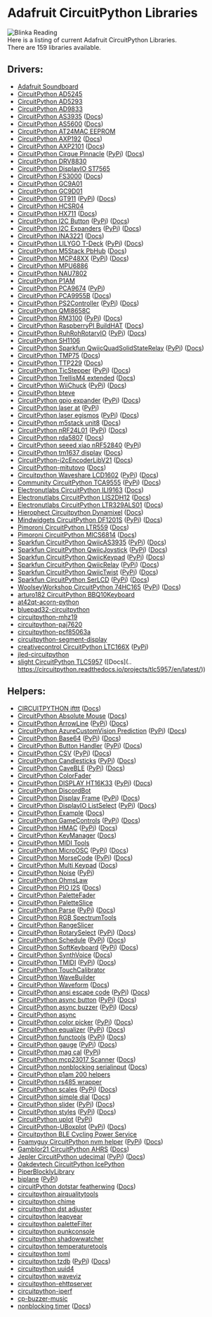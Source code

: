 # Adafruit CircuitPython Libraries
![Blinka Reading](https://raw.githubusercontent.com/adafruit/Adafruit_CircuitPython_Bundle/main/assets/BlinkaBook.png)  
Here is a listing of current Adafruit CircuitPython Libraries.  
There are 159 libraries available.

## Drivers:
* [Adafruit Soundboard](https://github.com/mmabey/Adafruit_Soundboard.git)
* [CircuitPython AD5245](https://github.com/cedargrovestudios/CircuitPython_AD5245.git)
* [CircuitPython AD5293](https://github.com/CedarGroveStudios/CircuitPython_AD5293.git)
* [CircuitPython AD9833](https://github.com/CedarGroveStudios/CircuitPython_AD9833.git)
* [CircuitPython AS3935](https://github.com/BiffoBear/CircuitPython_AS3935.git) \([Docs](https://circuitpython-as3935.readthedocs.io/))
* [CircuitPython AS5600](https://github.com/noelanderson/CircuitPython_AS5600.git) \([Docs](https://circuitpython-as5600.readthedocs.io/))
* [CircuitPython AT24MAC EEPROM](https://github.com/facts-engineering/CircuitPython_AT24MAC_EEPROM.git)
* [CircuitPython AXP192](https://github.com/CDarius/CircuitPython_AXP192.git) \([Docs](https://circuitpython-axp192.readthedocs.io/))
* [CircuitPython AXP2101](https://github.com/CDarius/CircuitPython_AXP2101.git) \([Docs](https://circuitpython-axp2101.readthedocs.io/))
* [CircuitPython Cirque Pinnacle](https://github.com/2bndy5/CircuitPython_Cirque_Pinnacle.git) ([PyPi](https://pypi.org/project/circuitpython-cirque-pinnacle)) \([Docs](https://circuitpython-cirque-pinnacle.readthedocs.io/en/latest/?badge=latest))
* [CircuitPython DRV8830](https://github.com/CedarGroveStudios/CircuitPython_DRV8830.git)
* [CircuitPython DisplayIO ST7565](https://github.com/mateusznowakdev/CircuitPython_DisplayIO_ST7565.git)
* [CircuitPython FS3000](https://github.com/noelanderson/CircuitPython_FS3000.git) \([Docs](https://circuitpython-fs3000.readthedocs.io/))
* [CircuitPython GC9A01](https://github.com/tylercrumpton/CircuitPython_GC9A01.git)
* [CircuitPython GC9D01](https://github.com/tylercrumpton/CircuitPython_GC9D01.git)
* [CircuitPython GT911](https://github.com/rgrizzell/CircuitPython_GT911.git) ([PyPi](https://pypi.org/project/circuitpython-gt911)) \([Docs](https://circuitpython-gt911.readthedocs.io/))
* [CircuitPython HCSR04](https://github.com/mmabey/CircuitPython_HCSR04.git)
* [CircuitPython HX711](https://github.com/fivesixzero/CircuitPython_HX711.git) \([Docs](https://circuitpython-hx711.readthedocs.io/))
* [CircuitPython I2C Button](https://github.com/gmparis/CircuitPython_I2C_Button.git) ([PyPi](https://pypi.org/project/circuitpython-i2c-button)) \([Docs](https://circuitpython-i2c_button.readthedocs.io/))
* [CircuitPython I2C Expanders](https://github.com/ilikecake/CircuitPython_I2C_Expanders.git) ([PyPi](https://pypi.org/project/circuitpython-i2c-expanders)) \([Docs](https://circuitpython-i2c-expanders.readthedocs.io/))
* [CircuitPython INA3221](https://github.com/barbudor/CircuitPython_INA3221.git) \([Docs](https://circuitpython-ina3221.readthedocs.io/en/latest/))
* [CircuitPython LILYGO T-Deck](https://github.com/rgrizzell/CircuitPython_LILYGO_T-Deck.git) ([PyPi](https://pypi.org/project/circuitpython-lilygo-t-deck)) \([Docs](https://circuitpython-lilygo-t-deck.readthedocs.io/))
* [CircuitPython M5Stack PbHub](https://github.com/CDarius/CircuitPython_M5Stack_PbHub.git) \([Docs](https://circuitpython-m5stack-pbhub.readthedocs.io/))
* [CircuitPython MCP48XX](https://github.com/brushmate/CircuitPython_MCP48XX.git) ([PyPi](https://pypi.org/project/circuitpython-mcp48xx)) \([Docs](https://circuitpython-mcp48xx.readthedocs.io/))
* [CircuitPython MPU6886](https://github.com/jins-tkomoda/CircuitPython_MPU6886.git)
* [CircuitPython NAU7802](https://github.com/CedarGroveStudios/CircuitPython_NAU7802.git)
* [CircuitPython P1AM](https://github.com/facts-engineering/CircuitPython_P1AM.git)
* [CircuitPython PCA9674](https://github.com/XENONFFM/CircuitPython_PCA9674.git) ([PyPi](https://pypi.org/project/circuitpython-pca9674))
* [CircuitPython PCA9955B](https://github.com/noelanderson/CircuitPython_PCA9955B.git) \([Docs](https://circuitpython-pca9955b.readthedocs.io/))
* [CircuitPython PS2Controller](https://github.com/todbot/CircuitPython_PS2Controller.git) ([PyPi](https://pypi.org/project/circuitpython-ps2controller)) \([Docs](https://circuitpython-ps2controller.readthedocs.io/))
* [CircuitPython QMI8658C](https://github.com/jins-tkomoda/CircuitPython_QMI8658C.git)
* [CircuitPython RM3100](https://github.com/furbrain/CircuitPython_RM3100.git) ([PyPi](https://pypi.org/project/circuitpython-rm3100)) \([Docs](https://circuitpython-rm3100.readthedocs.io/))
* [CircuitPython RaspberryPI BuildHAT](https://github.com/CDarius/CircuitPython_RaspberryPI_BuildHAT.git) \([Docs](https://circuitpython-raspberrypi-buildhat.readthedocs.io/))
* [CircuitPython RuhRohRotaryIO](https://github.com/todbot/CircuitPython_RuhRohRotaryIO.git) ([PyPi](https://pypi.org/project/circuitpython-ruhrohrotaryio)) \([Docs](https://circuitpython-ruhrohrotaryio.readthedocs.io/))
* [CircuitPython SH1106](https://github.com/winneymj/CircuitPython_SH1106)
* [CircuitPython Sparkfun QwiicQuadSolidStateRelay](https://github.com/gbeland/CircuitPython_Sparkfun_QwiicQuadSolidStateRelay.git) ([PyPi](https://pypi.org/project/circuitpython-sparkfun-qwiicquadsolidstaterelay)) \([Docs](https://circuitpython-sparkfun-qwiicquadsolidstaterelay.readthedocs.io/))
* [CircuitPython TMP75](https://github.com/barbudor/CircuitPython_TMP75.git) \([Docs](https://circuitpython-tmp75.readthedocs.io/en/latest/))
* [CircuitPython TTP229](https://github.com/relic-se/CircuitPython_TTP229.git) \([Docs](https://circuitpython-ttp229.readthedocs.io/))
* [CircuitPython TicStepper](https://github.com/tekktrik/CircuitPython_TicStepper.git) ([PyPi](https://pypi.org/project/circuitpython-ticstepper)) \([Docs](https://circuitpython-ticstepper.readthedocs.io/))
* [CircuitPython TrellisM4 extended](https://github.com/arofarn/CircuitPython_TrellisM4_extended.git) \([Docs](https://circuitpython-trellism4_extended.readthedocs.io/))
* [CircuitPython WiiChuck](https://github.com/jfurcean/CircuitPython_WiiChuck.git) ([PyPi](https://pypi.org/project/circuitpython-wiichuck)) \([Docs](https://circuitpython-wiichuck.readthedocs.io/))
* [CircuitPython bteve](https://github.com/jamesbowman/CircuitPython_bteve.git)
* [CircuitPython gpio expander](https://github.com/gpongelli/CircuitPython_gpio_expander.git) ([PyPi](https://pypi.org/project/circuitpython-gpio-expander)) \([Docs](https://circuitpython-gpio-expander.readthedocs.io/))
* [CircuitPython laser at](https://github.com/furbrain/CircuitPython_laser_at.git) ([PyPi](https://pypi.org/project/circuitpython-laser-at))
* [CircuitPython laser egismos](https://github.com/furbrain/CircuitPython_laser_egismos.git) ([PyPi](https://pypi.org/project/circuitpython-laser-egismos)) \([Docs](https://circuitpython-laser-egismos.readthedocs.io/))
* [CircuitPython m5stack unit8](https://github.com/Neradoc/CircuitPython_m5stack_unit8) \([Docs](https://circuitpython-m5stack-unit8.readthedocs.io/))
* [CircuitPython nRF24L01](https://github.com/2bndy5/CircuitPython_nRF24L01.git) ([PyPi](https://pypi.org/project/circuitpython-nrf24l01)) \([Docs](https://circuitpython-nrf24l01.readthedocs.io/en/stable/))
* [CircuitPython rda5807](https://github.com/tinkeringtech/CircuitPython_rda5807.git) \([Docs](https://circuitpython-rda5807m.readthedocs.io/))
* [CircuitPython seeed xiao nRF52840](https://github.com/furbrain/CircuitPython_seeed_xiao_nRF52840.git) ([PyPi](https://pypi.org/project/circuitpython-seeed-xiao-nrf52840))
* [CircuitPython tm1637 display](https://github.com/Neradoc/CircuitPython_tm1637_display) \([Docs](https://tm1637-display-for-circuitpython.readthedocs.io/))
* [CircuitPython-i2cEncoderLibV21](https://github.com/bwshockley/CircuitPython-i2cEncoderLibV21.git) \([Docs](https://circuitpython-i2cencoderlibv21.readthedocs.io/))
* [CircuitPython-mitutoyo](https://github.com/vifino/CircuitPython-mitutoyo.git) \([Docs](https://circuitpython-mitutoyo.readthedocs.io/))
* [Circuitpython Waveshare LCD1602](https://github.com/Neradoc/Circuitpython_Waveshare_LCD1602.git) ([PyPi](https://pypi.org/project/circuitpython-waveshare-lcd1602)) \([Docs](https://circuitpython-waveshare-lcd1602.readthedocs.io/))
* [Community CircuitPython TCA9555](https://github.com/lesamouraipourpre/Community_CircuitPython_TCA9555.git) ([PyPi](https://pypi.org/project/community-circuitpython-tca9555)) \([Docs](https://community-circuitpython-tca9555.readthedocs.io/))
* [Electronutlabs CircuitPython ILI9163](https://github.com/electronut/Electronutlabs_CircuitPython_ILI9163) \([Docs](https://ili9163.readthedocs.io/en/latest/))
* [Electronutlabs CircuitPython LIS2DH12](https://github.com/electronut/Electronutlabs_CircuitPython_LIS2DH12.git) \([Docs](https://circuitpython-lis2dh12-library.readthedocs.io/en/latest/))
* [Electronutlabs CircuitPython LTR329ALS01](https://github.com/electronut/Electronutlabs_CircuitPython_LTR329ALS01.git) \([Docs](https://circuitpython-ltr329als01-library.readthedocs.io/en/latest/))
* [Hierophect Circuitpython Dynamixel](https://github.com/hierophect/Hierophect_Circuitpython_Dynamixel.git) \([Docs](https://circuitpython-dynamixel.readthedocs.io/))
* [Mindwidgets CircuitPython DF1201S](https://github.com/mindwidgets/Mindwidgets_CircuitPython_DF1201S.git) ([PyPi](https://pypi.org/project/mindwidgets-circuitpython-df1201s)) \([Docs](https://mindwidgets-circuitpython-df1201s-library.readthedocs.io/))
* [Pimoroni CircuitPython LTR559](https://github.com/pimoroni/Pimoroni_CircuitPython_LTR559.git) \([Docs](https://circuitpython.readthedocs.io/projects/pimoroni_circuitpython_ltr559/en/latest/))
* [Pimoroni CircuitPython MICS6814](https://github.com/pimoroni/Pimoroni_CircuitPython_MICS6814.git) \([Docs](https://circuitpython.readthedocs.io/projects/mics6814/en/latest/))
* [Sparkfun CircuitPython QwiicAS3935](https://github.com/fourstix/Sparkfun_CircuitPython_QwiicAS3935.git) ([PyPi](https://pypi.org/project/sparkfun-circuitpython-qwiicas3935)) \([Docs](https://sparkfun-circuitpython-qwiicas3935.readthedocs.io/en/latest/))
* [Sparkfun CircuitPython QwiicJoystick](https://github.com/fourstix/Sparkfun_CircuitPython_QwiicJoystick.git) ([PyPi](https://pypi.org/project/sparkfun-circuitpython-qwiicjoystick)) \([Docs](https://sparkfun-circuitpython-qwiicjoystick.readthedocs.io/en/latest/))
* [Sparkfun CircuitPython QwiicKeypad](https://github.com/fourstix/Sparkfun_CircuitPython_QwiicKeypad) ([PyPi](https://pypi.org/project/sparkfun-circuitpython-qwiickeypad)) \([Docs](https://sparkfun-circuitpython-qwiickeypad.readthedocs.io/en/latest/))
* [Sparkfun CircuitPython QwiicRelay](https://github.com/fourstix/Sparkfun_CircuitPython_QwiicRelay.git) ([PyPi](https://pypi.org/project/sparkfun-circuitpython-qwiicrelay)) \([Docs](https://sparkfun-circuitpython-qwiicrelay.readthedocs.io/en/latest/))
* [Sparkfun CircuitPython QwiicTwist](https://github.com/fourstix/Sparkfun_CircuitPython_QwiicTwist.git) ([PyPi](https://pypi.org/project/sparkfun-circuitpython-qwiictwist)) \([Docs](https://sparkfun-circuitpython-qwiictwist.readthedocs.io/en/latest/))
* [Sparkfun CircuitPython SerLCD](https://github.com/fourstix/Sparkfun_CircuitPython_SerLCD.git) ([PyPi](https://pypi.org/project/sparkfun-circuitpython-serlcd)) \([Docs](https://sparkfun-circuitpython-serlcd.readthedocs.io/en/latest/))
* [WoolseyWorkshop CircuitPython 74HC165](https://github.com/WoolseyWorkshop/WoolseyWorkshop_CircuitPython_74HC165.git) ([PyPi](https://pypi.org/project/woolseyworkshop-circuitpython-74hc165)) \([Docs](https://woolseyworkshop-circuitpython-74hc165.readthedocs.io/))
* [arturo182 CircuitPython BBQ10Keyboard](https://github.com/solderparty/arturo182_CircuitPython_BBQ10Keyboard.git)
* [at42qt-acorn-python](https://github.com/skerr92/at42qt-acorn-python.git)
* [bluepad32-circuitpython](https://github.com/ricardoquesada/bluepad32-circuitpython.git)
* [circuitpython-mhz19](https://github.com/bablokb/circuitpython-mhz19.git)
* [circuitpython-paj7620](https://github.com/deshipu/circuitpython-paj7620.git)
* [circuitpython-pcf85063a](https://github.com/bablokb/circuitpython-pcf85063a.git)
* [circuitpython-segment-display](https://github.com/bablokb/circuitpython-segment-display.git)
* [creativecontrol CircuitPython LTC166X](https://github.com/creativecontrol/creativecontrol_CircuitPython_LTC166X.git) ([PyPi](https://pypi.org/project/creativecontrol-circuitpython-ltc166x))
* [jled-circuitpython](https://github.com/jandelgado/jled-circuitpython)
* [slight CircuitPython TLC5957](https://github.com/s-light/slight_CircuitPython_TLC5957.git) \([Docs](.. https://circuitpython.readthedocs.io/projects/tlc5957/en/latest/))

## Helpers:
* [CIRCUITPYTHON ifttt](https://github.com/benevpi/CIRCUITPYTHON_ifttt.git) \([Docs](https://circuitpython-ifttt.readthedocs.io/))
* [CircuitPython Absolute Mouse](https://github.com/Neradoc/CircuitPython_Absolute_Mouse) \([Docs](https://circuitpython-absolute-mouse.readthedocs.io/))
* [CircuitPython ArrowLine](https://github.com/jposada202020/CircuitPython_ArrowLine.git) ([PyPi](https://pypi.org/project/circuitpython-arrowline)) \([Docs](https://circuitpython-arrowline.readthedocs.io/))
* [CircuitPython AzureCustomVision Prediction](https://github.com/jimbobbennett/CircuitPython_AzureCustomVision_Prediction) ([PyPi](https://pypi.org/project/circuitpython-azurecustomvision-prediction)) \([Docs](https://circuitpython.readthedocs.io/projects/circuitpython_azurecustomvision_prediction/en/latest/))
* [CircuitPython Base64](https://github.com/jimbobbennett/CircuitPython_Base64) ([PyPi](https://pypi.org/project/circuitpython-base64)) \([Docs](https://circuitpython.readthedocs.io/projects/base64/en/latest/))
* [CircuitPython Button Handler](https://github.com/EGJ-Moorington/CircuitPython_Button_Handler.git) ([PyPi](https://pypi.org/project/circuitpython-button-handler)) \([Docs](https://circuitpython-button-handler.readthedocs.io/))
* [CircuitPython CSV](https://github.com/tekktrik/CircuitPython_CSV.git) ([PyPi](https://pypi.org/project/circuitpython-csv)) \([Docs](https://circuitpython-csv.readthedocs.io/))
* [CircuitPython Candlesticks](https://github.com/jposada202020/CircuitPython_Candlesticks.git) ([PyPi](https://pypi.org/project/circuitpython-candlesticks)) \([Docs](https://circuitpython-candlesticks.readthedocs.io/en/latest/?badge=latest))
* [CircuitPython CaveBLE](https://github.com/furbrain/CircuitPython_CaveBLE.git) ([PyPi](https://pypi.org/project/circuitpython-caveble)) \([Docs](https://circuitpython-caveble.readthedocs.io/))
* [CircuitPython ColorFader](https://github.com/CedarGroveStudios/CircuitPython_ColorFader.git)
* [CircuitPython DISPLAY HT16K33](https://github.com/jposada202020/CircuitPython_DISPLAY_HT16K33.git) ([PyPi](https://pypi.org/project/circuitpython-display-ht16k33)) \([Docs](https://circuitpython-display-ht16k33.readthedocs.io/))
* [CircuitPython DiscordBot](https://github.com/2231puppy/CircuitPython_DiscordBot.git)
* [CircuitPython Display Frame](https://github.com/FoamyGuy/CircuitPython_Display_Frame.git) ([PyPi](https://pypi.org/project/circuitpython-display-frame)) \([Docs](https://circuitpython.readthedocs.io/projects/display_frame/en/latest/))
* [CircuitPython DisplayIO ListSelect](https://github.com/FoamyGuy/CircuitPython_DisplayIO_ListSelect.git) ([PyPi](https://pypi.org/project/circuitpython-displayio-listselect)) \([Docs](https://circuitpython-displayio-listselect.readthedocs.io/))
* [CircuitPython Example](https://github.com/tannewt/CircuitPython_Example.git) \([Docs](https://circuitpython-example.readthedocs.io/en/latest/))
* [CircuitPython GameControls](https://github.com/FoamyGuy/CircuitPython_GameControls.git) ([PyPi](https://pypi.org/project/circuitpython-gamecontrols)) \([Docs](https://circuitpython-gamecontrols.readthedocs.io/))
* [CircuitPython HMAC](https://github.com/jimbobbennett/CircuitPython_HMAC) ([PyPi](https://pypi.org/project/circuitpython-hmac)) \([Docs](https://circuitpython.readthedocs.io/projects/hmac/en/latest/))
* [CircuitPython KeyManager](https://github.com/relic-se/CircuitPython_KeyManager.git) \([Docs](https://circuitpython-keymanager.readthedocs.io/))
* [CircuitPython MIDI Tools](https://github.com/CedarGroveStudios/CircuitPython_MIDI_Tools.git)
* [CircuitPython MicroOSC](https://github.com/todbot/CircuitPython_MicroOSC.git) ([PyPi](https://pypi.org/project/circuitpython-microosc)) \([Docs](https://circuitpython-microosc.readthedocs.io/))
* [CircuitPython MorseCode](https://github.com/jposada202020/CircuitPython_MorseCode.git) ([PyPi](https://pypi.org/project/circuitpython-morsecode)) \([Docs](https://circuitpython-morsecode.readthedocs.io/))
* [CircuitPython Multi Keypad](https://github.com/Neradoc/CircuitPython_Multi_Keypad) \([Docs](https://multi-keypad-for-circuitpython.readthedocs.io/))
* [CircuitPython Noise](https://github.com/todbot/CircuitPython_Noise.git) ([PyPi](https://pypi.org/project/circuitpython-noise))
* [CircuitPython OhmsLaw](https://github.com/CedarGroveStudios/CircuitPython_OhmsLaw.git)
* [CircuitPython PIO I2S](https://github.com/relic-se/CircuitPython_PIO_I2S.git) \([Docs](https://circuitpython-pio-i2s.readthedocs.io/))
* [CircuitPython PaletteFader](https://github.com/CedarGroveStudios/CircuitPython_PaletteFader.git)
* [CircuitPython PaletteSlice](https://github.com/CedarGroveStudios/CircuitPython_PaletteSlice.git)
* [CircuitPython Parse](https://github.com/jimbobbennett/CircuitPython_Parse) ([PyPi](https://pypi.org/project/circuitpython-parse)) \([Docs](https://circuitpython.readthedocs.io/projects/parse/en/latest/))
* [CircuitPython RGB SpectrumTools](https://github.com/CedarGroveStudios/CircuitPython_RGB_SpectrumTools.git)
* [CircuitPython RangeSlicer](https://github.com/CedarGroveStudios/CircuitPython_RangeSlicer.git)
* [CircuitPython RotarySelect](https://github.com/FoamyGuy/CircuitPython_RotarySelect.git) ([PyPi](https://pypi.org/project/circuitpython-rotaryselect)) \([Docs](https://circuitpython-rotaryselect.readthedocs.io/))
* [CircuitPython Schedule](https://github.com/cognitivegears/CircuitPython_Schedule.git) ([PyPi](https://pypi.org/project/circuitpython-schedule)) \([Docs](https://circuitpython-schedule.readthedocs.io/))
* [CircuitPython SoftKeyboard](https://github.com/FoamyGuy/CircuitPython_SoftKeyboard.git) ([PyPi](https://pypi.org/project/circuitpython-softkeyboard)) \([Docs](https://circuitpython-softkeyboard.readthedocs.io/))
* [CircuitPython SynthVoice](https://github.com/relic-se/CircuitPython_SynthVoice.git) \([Docs](https://circuitpython-synthvoice.readthedocs.io/))
* [CircuitPython TMIDI](https://github.com/todbot/CircuitPython_TMIDI.git) ([PyPi](https://pypi.org/project/circuitpython-tmidi)) \([Docs](https://circuitpython-tmidi.readthedocs.io/))
* [CircuitPython TouchCalibrator](https://github.com/CedarGroveStudios/CircuitPython_TouchCalibrator.git)
* [CircuitPython WaveBuilder](https://github.com/CedarGroveStudios/CircuitPython_WaveBuilder.git)
* [CircuitPython Waveform](https://github.com/relic-se/CircuitPython_Waveform.git) \([Docs](https://circuitpython-waveform.readthedocs.io/))
* [CircuitPython ansi escape code](https://github.com/s-light/CircuitPython_ansi_escape_code.git) ([PyPi](https://pypi.org/project/circuitpython-ansi-escape-code)) \([Docs](https://circuitpython-ansi-escape-code.readthedocs.io/))
* [CircuitPython async button](https://github.com/furbrain/CircuitPython_async_button.git) ([PyPi](https://pypi.org/project/circuitpython-async-button)) \([Docs](https://circuitpython-async-button.readthedocs.io/))
* [CircuitPython async buzzer](https://github.com/furbrain/CircuitPython_async_buzzer.git) ([PyPi](https://pypi.org/project/circuitpython-async-buzzer)) \([Docs](https://circuitpython-async-buzzer.readthedocs.io/))
* [CircuitPython async](https://github.com/WarriorOfWire/CircuitPython_async.git)
* [CircuitPython color picker](https://github.com/jposada202020/CircuitPython_color_picker.git) ([PyPi](https://pypi.org/project/circuitpython-color-picker)) \([Docs](https://circuitpython-color-picker.readthedocs.io/en/latest/?badge=latest))
* [CircuitPython equalizer](https://github.com/jposada202020/CircuitPython_equalizer.git) ([PyPi](https://pypi.org/project/circuitpython-equalizer)) \([Docs](https://circuitpython-equalizer.readthedocs.io/en/latest/?badge=latest))
* [CircuitPython functools](https://github.com/tekktrik/CircuitPython_functools.git) ([PyPi](https://pypi.org/project/circuitpython-functools)) \([Docs](https://circuitpython-functools.readthedocs.io/))
* [CircuitPython gauge](https://github.com/jposada202020/CircuitPython_gauge.git) ([PyPi](https://pypi.org/project/circuitpython-gauge)) \([Docs](https://circuitpython-gauge.readthedocs.io/))
* [CircuitPython mag cal](https://github.com/furbrain/CircuitPython_mag_cal.git) ([PyPi](https://pypi.org/project/circuitpython-mag-cal))
* [CircuitPython mcp23017 Scanner](https://github.com/Neradoc/CircuitPython_mcp23017_Scanner) \([Docs](https://circuitpython-mcp23017-scanner.readthedocs.io/))
* [CircuitPython nonblocking serialinput](https://github.com/s-light/CircuitPython_nonblocking_serialinput.git) \([Docs](https://circuitpython-nonblocking-serialinput.readthedocs.io/))
* [CircuitPython p1am 200 helpers](https://github.com/facts-engineering/CircuitPython_p1am_200_helpers.git)
* [CircuitPython rs485 wrapper](https://github.com/facts-engineering/CircuitPython_rs485_wrapper.git)
* [CircuitPython scales](https://github.com/jposada202020/CircuitPython_scales.git) ([PyPi](https://pypi.org/project/circuitpython-scales)) \([Docs](https://circuitpython-scales.readthedocs.io/en/latest/?badge=latest))
* [CircuitPython simple dial](https://github.com/jposada202020/CircuitPython_simple_dial.git) \([Docs](https://circuitpython-simple_dial.readthedocs.io/))
* [CircuitPython slider](https://github.com/jposada202020/CircuitPython_slider.git) ([PyPi](https://pypi.org/project/circuitpython-slider)) \([Docs](https://circuitpython-slider.readthedocs.io/en/latest/?badge=latest))
* [CircuitPython styles](https://github.com/jposada202020/CircuitPython_styles) ([PyPi](https://pypi.org/project/circuitpython-styles)) \([Docs](https://circuitpython-styles.readthedocs.io/en/latest/?badge=latest))
* [CircuitPython uplot](https://github.com/jposada202020/CircuitPython_uplot.git) ([PyPi](https://pypi.org/project/circuitpython-uplot))
* [CircuitPython-UBoxplot](https://github.com/jposada202020/CircuitPython-UBoxplot.git) ([PyPi](https://pypi.org/project/circuitpython-uboxplot)) \([Docs](https://circuitpython-uboxplot.readthedocs.io/))
* [Circuitpython BLE Cycling Power Service](https://github.com/EzrSchwartz/Circuitpython_BLE_Cycling_Power_Service.git)
* [Foamyguy CircuitPython nvm helper](https://github.com/FoamyGuy/Foamyguy_CircuitPython_nvm_helper.git) ([PyPi](https://pypi.org/project/foamyguy-circuitpython-nvm-helper)) \([Docs](https://circuitpython-nvm-helper.readthedocs.io/))
* [Gamblor21 CircuitPython AHRS](https://github.com/gamblor21/Gamblor21_CircuitPython_AHRS.git) \([Docs](https://circuitpython-ahrs.readthedocs.io/))
* [Jepler CircuitPython udecimal](https://github.com/jepler/Jepler_CircuitPython_udecimal.git) ([PyPi](https://pypi.org/project/jepler-circuitpython-udecimal)) \([Docs](https://jepler-udecimal.readthedocs.io/en/latest/))
* [Oakdevtech CircuitPython IcePython](https://github.com/skerr92/Oakdevtech_CircuitPython_IcePython.git)
* [PiperBlocklyLibrary](https://github.com/buildwithpiper/PiperBlocklyLibrary.git)
* [biplane](https://github.com/Uberi/biplane.git) ([PyPi](https://pypi.org/project/biplane))
* [circuitPython dotstar featherwing](https://github.com/jepler/circuitPython_dotstar_featherwing.git) \([Docs](https://circuitpython.readthedocs.io/projects/dotstar_featherwing/en/latest/))
* [circuitpython airqualitytools](https://github.com/cedargrovestudios/circuitpython_airqualitytools.git)
* [circuitpython chime](https://github.com/cedargrovestudios/circuitpython_chime.git)
* [circuitpython dst adjuster](https://github.com/cedargrovestudios/circuitpython_dst_adjuster)
* [circuitpython leapyear](https://github.com/cedargrovestudios/circuitpython_leapyear)
* [circuitpython paletteFilter](https://github.com/Cedargrovestudios/circuitpython_paletteFilter.git)
* [circuitpython punkconsole](https://github.com/cedargrovestudios/circuitpython_punkconsole.git)
* [circuitpython shadowwatcher](https://github.com/cedargrovestudios/circuitpython_shadowwatcher.git)
* [circuitpython temperaturetools](https://github.com/cedargrovestudios/circuitpython_temperaturetools.git)
* [circuitpython toml](https://github.com/elpekenin/circuitpython_toml.git)
* [circuitpython tzdb](https://github.com/evindunn/circuitpython_tzdb.git) ([PyPi](https://pypi.org/project/circuitpython-tzdb)) \([Docs](https://circuitpython-tzdb.readthedocs.io/))
* [circuitpython uuid4](https://github.com/DerBroader71/circuitpython_uuid4.git)
* [circuitpython waveviz](https://github.com/cedargrovestudios/circuitpython_waveviz.git)
* [circuitpython-ehttpserver](https://github.com/bablokb/circuitpython-ehttpserver.git)
* [circuitpython-iperf](https://github.com/bablokb/circuitpython-iperf.git)
* [cp-buzzer-music](https://github.com/bablokb/cp-buzzer-music.git)
* [nonblocking timer](https://github.com/Angeleno-Tech/nonblocking_timer.git) \([Docs](https://circuitpython-nonblocking_timer.readthedocs.io/))
